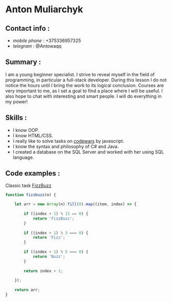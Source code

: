 # Anton Muliarchyk
## Contact info :
* *mobile phone* : +375336957325
* *telegram* : @Antowaqq
## Summary :
I am a young beginner specialist. I strive to reveal myself in the field of programming, in particular a full-stack developer. During this lesson I do not notice the hours until I bring the work to its logical conclusion. Courses are very important to me, as I set a goal to find a place where I will be useful. I also hope to chat with interesting and smart people. I will do everything in my power!
## Skills :
* I know OOP.
* I know HTML/CSS.
* I really like to solve tasks on [codewars](https://www.codewars.com/users/Antowa-qq) by javascript.
* I know the syntax and philosophy of C# and Java.
* I created a database on the SQL Server and worked with her using SQL language.
## Code examples : 
Сlassic task [FizzBuzz](https://www.codewars.com/kata/fizz-buzz)
```javascript
function fizzbuzz(n) {

    let arr = new Array(n).fill(0).map((item, index) => {
    
        if ((index + 1) % 15 == 0) {
            return 'FizzBuzz';
        }
        
        if ((index + 1) % 3 === 0) {
            return 'Fizz';
        }
        
        if ((index + 1) % 5 === 0) {
            return 'Buzz';
        }
        
        return index + 1;
        
    });
    
    return arr;
}
```
